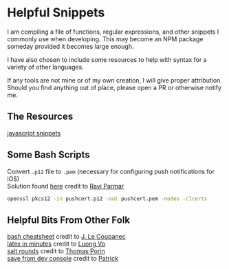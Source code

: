 # Helpful Snippets

I am compiling a file of functions, regular expressions, and other snippets I commonly use when developing. This may become an NPM package someday provided it becomes large enough.

I have also chosen to include some resources to help with syntax for a variety of other languages.

If any tools are not mine or of my own creation, I will give proper attribution. Should you find anything out of place, please open a PR or otherwise notify me.

## The Resources

[javascript snippets](./helpfulTools.js)  

## Some Bash Scripts

Convert `.p12` file to `.pem` (necessary for configuring push notifications for iOS)  
Solution found [here](http://stackoverflow.com/questions/21250510/generate-pem-file-used-to-setup-apple-push-notification) credit to [Ravi Parmar](http://stackoverflow.com/users/1496927/rv15)
```bash
openssl pkcs12 -in pushcert.p12 -out pushcert.pem -nodes -clcerts
```
  
## Helpful Bits From Other Folk

[bash cheatsheet](./bash-cheatsheet.md) credit to [J. Le Coupanec](https://github.com/LeCoupa)  
[latex in minutes](./latex.md) credit to [Luong Vo](https://github.com/VoLuong)  
[salt rounds](./salt-rounds.md) credit to [Thomas Porin](http://security.stackexchange.com/users/655/thomas-pornin)  
[save from dev console](./saveConsole.md) credit to [Patrick](http://stackoverflow.com/users/960588/patrick)